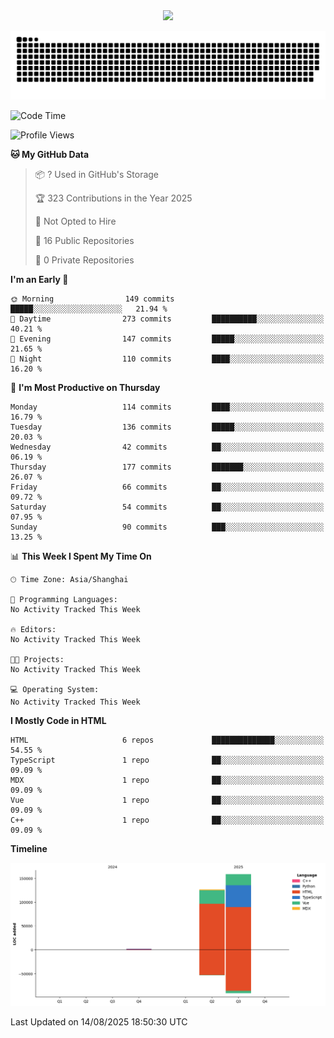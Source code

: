 <div id="header" align="center">
  <img src="https://media.giphy.com/media/du3J3cXyzhj75IOgvA/giphy.gif" width="120"/>
</div>



![](https://raw.githubusercontent.com/iocion/iocion/refs/heads/output/github-contribution-grid-snake.svg)


<!--START_SECTION:waka-->
![Code Time](http://img.shields.io/badge/Code%20Time-6%20hrs%2045%20mins-blue)

![Profile Views](http://img.shields.io/badge/Profile%20Views-0-blue)

**🐱 My GitHub Data** 

> 📦 ? Used in GitHub's Storage 
 > 
> 🏆 323 Contributions in the Year 2025
 > 
> 🚫 Not Opted to Hire
 > 
> 📜 16 Public Repositories 
 > 
> 🔑 0 Private Repositories 
 > 
**I'm an Early 🐤** 

```text
🌞 Morning                149 commits         █████░░░░░░░░░░░░░░░░░░░░   21.94 % 
🌆 Daytime                273 commits         ██████████░░░░░░░░░░░░░░░   40.21 % 
🌃 Evening                147 commits         █████░░░░░░░░░░░░░░░░░░░░   21.65 % 
🌙 Night                  110 commits         ████░░░░░░░░░░░░░░░░░░░░░   16.20 % 
```
📅 **I'm Most Productive on Thursday** 

```text
Monday                   114 commits         ████░░░░░░░░░░░░░░░░░░░░░   16.79 % 
Tuesday                  136 commits         █████░░░░░░░░░░░░░░░░░░░░   20.03 % 
Wednesday                42 commits          ██░░░░░░░░░░░░░░░░░░░░░░░   06.19 % 
Thursday                 177 commits         ███████░░░░░░░░░░░░░░░░░░   26.07 % 
Friday                   66 commits          ██░░░░░░░░░░░░░░░░░░░░░░░   09.72 % 
Saturday                 54 commits          ██░░░░░░░░░░░░░░░░░░░░░░░   07.95 % 
Sunday                   90 commits          ███░░░░░░░░░░░░░░░░░░░░░░   13.25 % 
```


📊 **This Week I Spent My Time On** 

```text
🕑︎ Time Zone: Asia/Shanghai

💬 Programming Languages: 
No Activity Tracked This Week

🔥 Editors: 
No Activity Tracked This Week

🐱‍💻 Projects: 
No Activity Tracked This Week

💻 Operating System: 
No Activity Tracked This Week
```

**I Mostly Code in HTML** 

```text
HTML                     6 repos             ██████████████░░░░░░░░░░░   54.55 % 
TypeScript               1 repo              ██░░░░░░░░░░░░░░░░░░░░░░░   09.09 % 
MDX                      1 repo              ██░░░░░░░░░░░░░░░░░░░░░░░   09.09 % 
Vue                      1 repo              ██░░░░░░░░░░░░░░░░░░░░░░░   09.09 % 
C++                      1 repo              ██░░░░░░░░░░░░░░░░░░░░░░░   09.09 % 
```



**Timeline**

![Lines of Code chart](https://raw.githubusercontent.com/iocion/iocion/main/assets/bar_graph.png)


 Last Updated on 14/08/2025 18:50:30 UTC
<!--END_SECTION:waka-->
